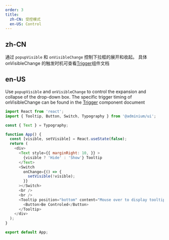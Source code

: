 ```yaml
---
order: 3
title:
  zh-CN: 受控模式
  en-US: Control
---
```


## zh-CN

通过 `popupVisible` 和 `onVisibleChange` 控制下拉框的展开和收起。
具体 onVisibleChange 的触发时机可查看[Trigger](/react/components/trigger#受控用法)组件文档

## en-US

Use `popupVisible` and `onVisibleChange` to control the expansion and collapse of the drop-down box.
The specific trigger timing of onVisibleChange can be found in the [Trigger](/react/components/trigger#controlled-usage) component document

```js
import React from 'react';
import { Tooltip, Button, Switch, Typography } from '@adminium/ui';

const { Text } = Typography;

function App() {
  const [visible, setVisible] = React.useState(false);
  return (
    <div>
      <Text style={{ marginRight: 10, }} >
        {visible ? 'Hide' : 'Show'} Tooltip
      </Text>
      <Switch
        onChange={() => {
          setVisible(!visible);
        }}
      ></Switch>
      <br />
      <br />
      <Tooltip position="bottom" content="Mouse over to display tooltip" popupVisible={visible}>
        <Button>Be Controled</Button>
      </Tooltip>
    </div>
  );
}

export default App;
```
